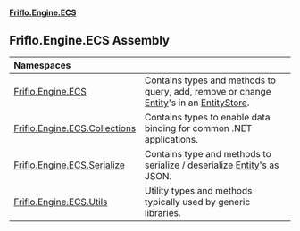 #### [Friflo.Engine.ECS](index.md 'index')

## Friflo.Engine.ECS Assembly

| Namespaces | |
| :--- | :--- |
| [Friflo.Engine.ECS](Friflo.Engine.ECS.md 'Friflo.Engine.ECS') | Contains types and methods to query, add, remove or change [Entity](Entity.md 'Friflo.Engine.ECS.Entity')'s in an [EntityStore](EntityStore.md 'Friflo.Engine.ECS.EntityStore').<br/> |
| [Friflo.Engine.ECS.Collections](Friflo.Engine.ECS.Collections.md 'Friflo.Engine.ECS.Collections') | Contains types to enable data binding for common .NET applications. |
| [Friflo.Engine.ECS.Serialize](Friflo.Engine.ECS.Serialize.md 'Friflo.Engine.ECS.Serialize') | Contains type and methods to serialize / deserialize [Entity](Entity.md 'Friflo.Engine.ECS.Entity')'s as JSON. |
| [Friflo.Engine.ECS.Utils](Friflo.Engine.ECS.Utils.md 'Friflo.Engine.ECS.Utils') | Utility types and methods typically used by generic libraries. |
